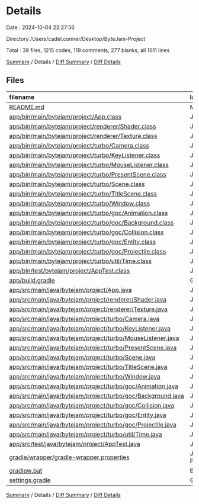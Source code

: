 # Details

Date : 2024-10-04 22:27:56

Directory /Users/cadel.conner/Desktop/ByteJam-Project

Total : 39 files,  1215 codes, 119 comments, 277 blanks, all 1611 lines

[Summary](results.md) / Details / [Diff Summary](diff.md) / [Diff Details](diff-details.md)

## Files
| filename | language | code | comment | blank | total |
| :--- | :--- | ---: | ---: | ---: | ---: |
| [README.md](/README.md) | Markdown | 1 | 0 | 0 | 1 |
| [app/bin/main/bytejam/project/App.class](/app/bin/main/bytejam/project/App.class) | Java | 9 | 0 | 0 | 9 |
| [app/bin/main/bytejam/project/renderer/Shader.class](/app/bin/main/bytejam/project/renderer/Shader.class) | Java | 68 | 0 | 1 | 69 |
| [app/bin/main/bytejam/project/renderer/Texture.class](/app/bin/main/bytejam/project/renderer/Texture.class) | Java | 38 | 0 | 0 | 38 |
| [app/bin/main/bytejam/project/turbo/Camera.class](/app/bin/main/bytejam/project/turbo/Camera.class) | Java | 18 | 0 | 0 | 18 |
| [app/bin/main/bytejam/project/turbo/KeyListener.class](/app/bin/main/bytejam/project/turbo/KeyListener.class) | Java | 16 | 0 | 0 | 16 |
| [app/bin/main/bytejam/project/turbo/MouseListener.class](/app/bin/main/bytejam/project/turbo/MouseListener.class) | Java | 14 | 0 | 0 | 14 |
| [app/bin/main/bytejam/project/turbo/PresentScene.class](/app/bin/main/bytejam/project/turbo/PresentScene.class) | Java | 13 | 0 | 0 | 13 |
| [app/bin/main/bytejam/project/turbo/Scene.class](/app/bin/main/bytejam/project/turbo/Scene.class) | Java | 8 | 0 | 0 | 8 |
| [app/bin/main/bytejam/project/turbo/TitleScene.class](/app/bin/main/bytejam/project/turbo/TitleScene.class) | Java | 54 | 0 | 1 | 55 |
| [app/bin/main/bytejam/project/turbo/Window.class](/app/bin/main/bytejam/project/turbo/Window.class) | Java | 68 | 0 | 0 | 68 |
| [app/bin/main/bytejam/project/turbo/goc/Animation.class](/app/bin/main/bytejam/project/turbo/goc/Animation.class) | Java | 25 | 0 | 0 | 25 |
| [app/bin/main/bytejam/project/turbo/goc/Background.class](/app/bin/main/bytejam/project/turbo/goc/Background.class) | Java | 19 | 0 | 0 | 19 |
| [app/bin/main/bytejam/project/turbo/goc/Collision.class](/app/bin/main/bytejam/project/turbo/goc/Collision.class) | Java | 10 | 0 | 0 | 10 |
| [app/bin/main/bytejam/project/turbo/goc/Entity.class](/app/bin/main/bytejam/project/turbo/goc/Entity.class) | Java | 35 | 0 | 0 | 35 |
| [app/bin/main/bytejam/project/turbo/goc/Projectile.class](/app/bin/main/bytejam/project/turbo/goc/Projectile.class) | Java | 12 | 0 | 0 | 12 |
| [app/bin/main/bytejam/project/turbo/util/Time.class](/app/bin/main/bytejam/project/turbo/util/Time.class) | Java | 7 | 0 | 0 | 7 |
| [app/bin/test/bytejam/project/AppTest.class](/app/bin/test/bytejam/project/AppTest.class) | Java | 5 | 0 | 0 | 5 |
| [app/build.gradle](/app/build.gradle) | Gradle | 41 | 13 | 13 | 67 |
| [app/src/main/java/bytejam/project/App.java](/app/src/main/java/bytejam/project/App.java) | Java | 8 | 3 | 4 | 15 |
| [app/src/main/java/bytejam/project/renderer/Shader.java](/app/src/main/java/bytejam/project/renderer/Shader.java) | Java | 109 | 18 | 25 | 152 |
| [app/src/main/java/bytejam/project/renderer/Texture.java](/app/src/main/java/bytejam/project/renderer/Texture.java) | Java | 61 | 5 | 19 | 85 |
| [app/src/main/java/bytejam/project/turbo/Camera.java](/app/src/main/java/bytejam/project/turbo/Camera.java) | Java | 33 | 0 | 9 | 42 |
| [app/src/main/java/bytejam/project/turbo/KeyListener.java](/app/src/main/java/bytejam/project/turbo/KeyListener.java) | Java | 25 | 0 | 9 | 34 |
| [app/src/main/java/bytejam/project/turbo/MouseListener.java](/app/src/main/java/bytejam/project/turbo/MouseListener.java) | Java | 60 | 0 | 16 | 76 |
| [app/src/main/java/bytejam/project/turbo/PresentScene.java](/app/src/main/java/bytejam/project/turbo/PresentScene.java) | Java | 10 | 1 | 8 | 19 |
| [app/src/main/java/bytejam/project/turbo/Scene.java](/app/src/main/java/bytejam/project/turbo/Scene.java) | Java | 9 | 2 | 9 | 20 |
| [app/src/main/java/bytejam/project/turbo/TitleScene.java](/app/src/main/java/bytejam/project/turbo/TitleScene.java) | Java | 88 | 16 | 36 | 140 |
| [app/src/main/java/bytejam/project/turbo/Window.java](/app/src/main/java/bytejam/project/turbo/Window.java) | Java | 111 | 18 | 37 | 166 |
| [app/src/main/java/bytejam/project/turbo/goc/Animation.java](/app/src/main/java/bytejam/project/turbo/goc/Animation.java) | Java | 46 | 0 | 13 | 59 |
| [app/src/main/java/bytejam/project/turbo/goc/Background.java](/app/src/main/java/bytejam/project/turbo/goc/Background.java) | Java | 18 | 0 | 10 | 28 |
| [app/src/main/java/bytejam/project/turbo/goc/Collision.java](/app/src/main/java/bytejam/project/turbo/goc/Collision.java) | Java | 20 | 0 | 7 | 27 |
| [app/src/main/java/bytejam/project/turbo/goc/Entity.java](/app/src/main/java/bytejam/project/turbo/goc/Entity.java) | Java | 79 | 3 | 21 | 103 |
| [app/src/main/java/bytejam/project/turbo/goc/Projectile.java](/app/src/main/java/bytejam/project/turbo/goc/Projectile.java) | Java | 14 | 0 | 8 | 22 |
| [app/src/main/java/bytejam/project/turbo/util/Time.java](/app/src/main/java/bytejam/project/turbo/util/Time.java) | Java | 7 | 0 | 3 | 10 |
| [app/src/test/java/bytejam/project/AppTest.java](/app/src/test/java/bytejam/project/AppTest.java) | Java | 3 | 3 | 2 | 8 |
| [gradle/wrapper/gradle-wrapper.properties](/gradle/wrapper/gradle-wrapper.properties) | Java Properties | 7 | 0 | 1 | 8 |
| [gradlew.bat](/gradlew.bat) | Batch | 41 | 30 | 22 | 93 |
| [settings.gradle](/settings.gradle) | Gradle | 5 | 7 | 3 | 15 |

[Summary](results.md) / Details / [Diff Summary](diff.md) / [Diff Details](diff-details.md)